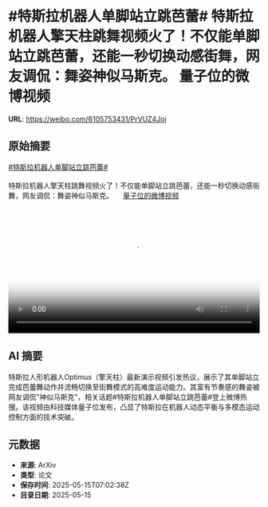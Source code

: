 # #特斯拉机器人单脚站立跳芭蕾# 特斯拉机器人擎天柱跳舞视频火了！不仅能单脚站立跳芭蕾，还能一秒切换动感街舞，网友调侃：舞姿神似马斯克。 量子位的微博视频

**URL**: https://weibo.com/6105753431/PrVUZ4Joj

## 原始摘要

<a href="https://m.weibo.cn/search?containerid=231522type%3D1%26t%3D10%26q%3D%23%E7%89%B9%E6%96%AF%E6%8B%89%E6%9C%BA%E5%99%A8%E4%BA%BA%E5%8D%95%E8%84%9A%E7%AB%99%E7%AB%8B%E8%B7%B3%E8%8A%AD%E8%95%BE%23&amp;extparam=%23%E7%89%B9%E6%96%AF%E6%8B%89%E6%9C%BA%E5%99%A8%E4%BA%BA%E5%8D%95%E8%84%9A%E7%AB%99%E7%AB%8B%E8%B7%B3%E8%8A%AD%E8%95%BE%23" data-hide=""><span class="surl-text">#特斯拉机器人单脚站立跳芭蕾#</span></a> <br><br>特斯拉机器人擎天柱跳舞视频火了！不仅能单脚站立跳芭蕾，还能一秒切换动感街舞，网友调侃：舞姿神似马斯克。 <a href="https://video.weibo.com/show?fid=1034:5166571795185694" data-hide=""><span class="url-icon"><img style="width: 1rem;height: 1rem" src="https://h5.sinaimg.cn/upload/2015/09/25/3/timeline_card_small_video_default.png" referrerpolicy="no-referrer"></span><span class="surl-text">量子位的微博视频</span></a> <br clear="both"><div style="clear: both"></div><video controls="controls" poster="https://tvax4.sinaimg.cn/orj480/006Fd7o3ly1i1g5pqgy4qj30u01hcmz7.jpg" style="width: 100%"><source src="https://f.video.weibocdn.com/o0/ySDM2Ecilx08ogkF3oxi01041200d7dT0E010.mp4?label=mp4_720p&amp;template=720x1280.24.0&amp;ori=0&amp;ps=1CwnkDw1GXwCQx&amp;Expires=1747296121&amp;ssig=IGE49iG38v&amp;KID=unistore,video"><source src="https://f.video.weibocdn.com/o0/293Tvdn4lx08ogkEttwY010412007PgT0E010.mp4?label=mp4_hd&amp;template=540x960.24.0&amp;ori=0&amp;ps=1CwnkDw1GXwCQx&amp;Expires=1747296121&amp;ssig=pcVuqEYzGf&amp;KID=unistore,video"><source src="https://f.video.weibocdn.com/o0/pPiDuPkNlx08ogkE7gBW010412004eTy0E010.mp4?label=mp4_ld&amp;template=360x640.24.0&amp;ori=0&amp;ps=1CwnkDw1GXwCQx&amp;Expires=1747296121&amp;ssig=Ie9XL27fFQ&amp;KID=unistore,video"><p>视频无法显示，请前往<a href="https://video.weibo.com/show?fid=1034%3A5166571795185694" target="_blank" rel="noopener noreferrer">微博视频</a>观看。</p></video>

## AI 摘要

特斯拉人形机器人Optimus（擎天柱）最新演示视频引发热议，展示了其单脚站立完成芭蕾舞动作并流畅切换至街舞模式的高难度运动能力。其富有节奏感的舞姿被网友调侃"神似马斯克"，相关话题#特斯拉机器人单脚站立跳芭蕾#登上微博热搜。该视频由科技媒体量子位发布，凸显了特斯拉在机器人动态平衡与多模态运动控制方面的技术突破。

## 元数据

- **来源**: ArXiv
- **类型**: 论文
- **保存时间**: 2025-05-15T07:02:38Z
- **目录日期**: 2025-05-15

